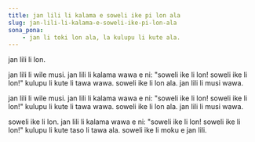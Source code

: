 ```yaml
---
title: jan lili li kalama e soweli ike pi lon ala
slug: jan-lili-li-kalama-e-soweli-ike-pi-lon-ala
sona_pona:
    - jan li toki lon ala, la kulupu li kute ala.
---
```


jan lili li lon.

jan lili li wile musi.
jan lili li kalama wawa e ni: "soweli ike li lon! soweli ike li lon!"
kulupu li kute li tawa wawa.
soweli ike li lon ala.
jan lili li musi wawa.

jan lili li wile musi.
jan lili li kalama wawa e ni: "soweli ike li lon! soweli ike li lon!"
kulupu li kute li tawa wawa.
soweli ike li lon ala.
jan lili li musi wawa.

soweli ike li lon.
jan lili li kalama wawa e ni: "soweli ike li lon! soweli ike li lon!"
kulupu li kute taso li tawa ala.
soweli ike li moku e jan lili.
